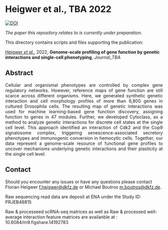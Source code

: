 # Heigwer et al., TBA 2022

[![DOI](https://zenodo.org/badge/DOI/10.5281/zenodo.7503943.svg)](https://doi.org/10.5281/zenodo.7503943)

_The paper this repository relates to is currently under preparation._

This directory contains scripts and files supporting the publication: </br>

[Heigwer _et al._](http://LINK_TBA), 2022, **Genome-scale profiling of gene function by genetic interactions and single-cell phenotyping**, _Journal_TBA_

## Abstract

<div style="text-align: justify; vertical-align: middle;">
Cellular and organismal phenotypes are controlled by complex gene regulatory networks. However, reference maps of gene function are still scarce across different organisms. Here, we generated synthetic genetic interaction and cell morphology profiles of more than 6,800 genes in cultured Drosophila cells. The resulting map of genetic interactions was used for machine learning-based gene function discovery, assigning function to genes in 47 modules. Further, we developed Cytoclass, as a method to analyze genetic interactions for discrete cell states at the single cell level. This approach identified an interaction of Cdk2 and the Cop9 signalosome complex, triggering senescence-associated secretory phenotypes and immunogenic conversion in hemocytic cells. Together, our data represent a genome-scale resource of functional gene profiles to uncover mechanisms underlying genetic interactions and their plasticity at the single cell level.
</div>

## Contact

Should you encounter any issues or have any questions please contact Florian Heigwer <f.heigwer@dkfz.de> or Michael Boutros <m.boutros@dkfz.de>.

Raw sequencing read data are deposit at ENA under the Study ID: PRJEB48815

Raw & processeed scRNA-seq matrices as well as Raw & processed well-average interaction feature matrices are availanble at : 10.6084/m9.figshare.14192783
